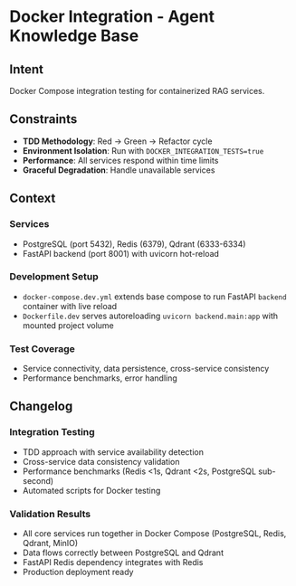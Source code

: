 # Docker Integration - Agent Knowledge Base

## Intent

Docker Compose integration testing for containerized RAG services.

## Constraints

- **TDD Methodology**: Red → Green → Refactor cycle
- **Environment Isolation**: Run with `DOCKER_INTEGRATION_TESTS=true`
- **Performance**: All services respond within time limits
- **Graceful Degradation**: Handle unavailable services

## Context

### Services
- PostgreSQL (port 5432), Redis (6379), Qdrant (6333-6334)
- FastAPI backend (port 8001) with uvicorn hot-reload

### Development Setup
- `docker-compose.dev.yml` extends base compose to run FastAPI `backend` container with live reload
- `Dockerfile.dev` serves autoreloading `uvicorn backend.main:app` with mounted project volume

### Test Coverage
- Service connectivity, data persistence, cross-service consistency
- Performance benchmarks, error handling

## Changelog

### Integration Testing
- TDD approach with service availability detection
- Cross-service data consistency validation
- Performance benchmarks (Redis <1s, Qdrant <2s, PostgreSQL sub-second)
- Automated scripts for Docker testing

### Validation Results
- All core services run together in Docker Compose (PostgreSQL, Redis, Qdrant, MinIO)
- Data flows correctly between PostgreSQL and Qdrant
- FastAPI Redis dependency integrates with Redis
- Production deployment ready
